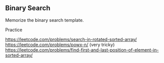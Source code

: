 
## Binary Search  

Memorize the binary search template.  


Practice  

https://leetcode.com/problems/search-in-rotated-sorted-array/  
https://leetcode.com/problems/powx-n/ (very tricky)   
https://leetcode.com/problems/find-first-and-last-position-of-element-in-sorted-array/
